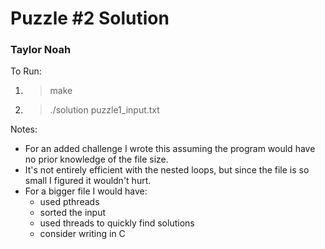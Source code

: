 # Puzzle #2 Solution
### Taylor Noah

To Run:  
1) > make  
2) > ./solution puzzle1_input.txt  

Notes:  
- For an added challenge I wrote this assuming the program would have no prior knowledge of the file size.    
- It's not entirely efficient with the nested loops, but since the file is so small I figured it wouldn't hurt.  
- For a bigger file I would have:  
  - used pthreads
  - sorted the input
  - used threads to quickly find solutions
  - consider writing in C  
